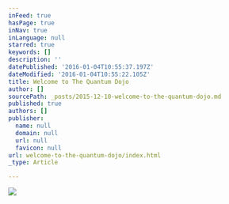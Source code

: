```yaml
---
inFeed: true
hasPage: true
inNav: true
inLanguage: null
starred: true
keywords: []
description: ''
datePublished: '2016-01-04T10:55:37.197Z'
dateModified: '2016-01-04T10:55:22.105Z'
title: Welcome to The Quantum Dojo
author: []
sourcePath: _posts/2015-12-10-welcome-to-the-quantum-dojo.md
published: true
authors: []
publisher:
  name: null
  domain: null
  url: null
  favicon: null
url: welcome-to-the-quantum-dojo/index.html
_type: Article

---
```

![](https://the-grid-user-content.s3-us-west-2.amazonaws.com/17e5c7d6-1e06-4fa4-9247-a7c084cea024.jpg)